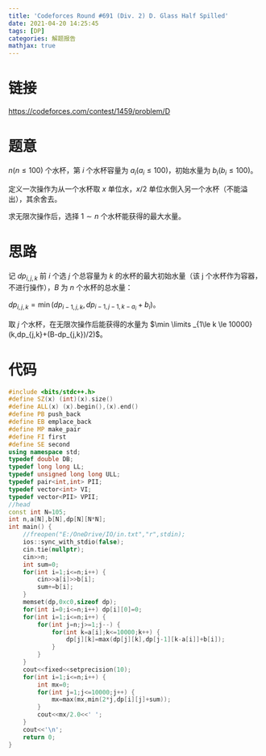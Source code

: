 ```yaml
---
title: 'Codeforces Round #691 (Div. 2) D. Glass Half Spilled'
date: 2021-04-20 14:25:45
tags: [DP]
categories: 解题报告
mathjax: true
---
```


# 链接

<https://codeforces.com/contest/1459/problem/D>

# 题意

$n(n\le 100)$ 个水杯，第 $i$ 个水杯容量为 $a_i(a_i\le 100)$，初始水量为 $b_i(b_i\le 100)$。

定义一次操作为从一个水杯取 $x$ 单位水，$x/2$ 单位水倒入另一个水杯（不能溢出），其余舍去。

求无限次操作后，选择 $1 \sim n$ 个水杯能获得的最大水量。

<!--more-->

# 思路

记 $dp_{i,j,k}$ 前 $i$ 个选 $j$ 个总容量为 $k$ 的水杯的最大初始水量（该 j 个水杯作为容器，不进行操作），$B$ 为 $n$ 个水杯的总水量：

$dp_{i,j,k}=\min(dp_{i-1,j,k},dp_{i-1,j-1,k-a_i}+b_i)$。

取 $j$ 个水杯，在无限次操作后能获得的水量为 $\min \limits _{1\le k \le 10000}(k,dp_{j,k}+(B-dp_{j,k})/2)$。

# 代码

```cpp
#include <bits/stdc++.h>
#define SZ(x) (int)(x).size()
#define ALL(x) (x).begin(),(x).end()
#define PB push_back
#define EB emplace_back
#define MP make_pair
#define FI first
#define SE second
using namespace std;
typedef double DB;
typedef long long LL;
typedef unsigned long long ULL;
typedef pair<int,int> PII;
typedef vector<int> VI;
typedef vector<PII> VPII;
//head
const int N=105;
int n,a[N],b[N],dp[N][N*N];
int main() {
    //freopen("E:/OneDrive/IO/in.txt","r",stdin);
    ios::sync_with_stdio(false);
    cin.tie(nullptr);
    cin>>n;
    int sum=0;
    for(int i=1;i<=n;i++) {
        cin>>a[i]>>b[i];
        sum+=b[i];
    }
    memset(dp,0xc0,sizeof dp);
    for(int i=0;i<=n;i++) dp[i][0]=0;
    for(int i=1;i<=n;i++) {
        for(int j=n;j>=1;j--) {
            for(int k=a[i];k<=10000;k++) {
                dp[j][k]=max(dp[j][k],dp[j-1][k-a[i]]+b[i]);
            }
        }
    }
    cout<<fixed<<setprecision(10);
    for(int i=1;i<=n;i++) {
        int mx=0;
        for(int j=1;j<=10000;j++) {
            mx=max(mx,min(2*j,dp[i][j]+sum));
        }
        cout<<mx/2.0<<' ';
    }
    cout<<'\n';
    return 0;
}
```